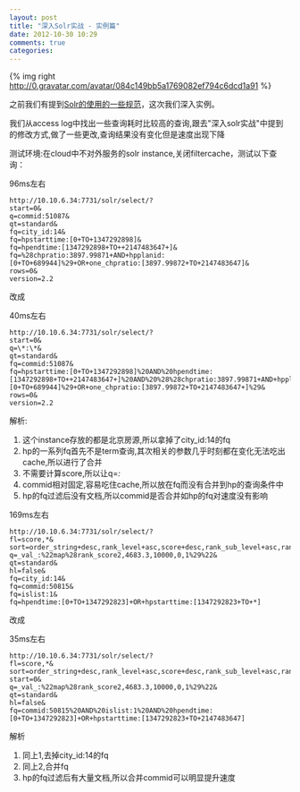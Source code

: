 ```yaml
---
layout: post
title: "深入Solr实战 - 实例篇"
date: 2012-10-30 10:29
comments: true
categories:
---
```


{% img right http://0.gravatar.com/avatar/084c149bb5a1769082ef794c6dcd1a91 %}

之前我们有提到[Solr的使用的一些规范][1]，这次我们深入实例。

我们从access log中找出一些查询耗时比较高的查询,跟去"深入solr实战"中提到的修改方式,做了一些更改,查询结果没有变化但是速度出现下降

<!-- more -->

测试环境:在cloud中不对外服务的solr instance,关闭filtercache，测试以下查询：

96ms左右

```
http://10.10.6.34:7731/solr/select/?
start=0&
q=commid:51087&
qt=standard&
fq=city_id:14&
fq=hpstarttime:[0+TO+1347292898]&
fq=hpendtime:[1347292898+TO++2147483647+]&
fq=%28chpratio:3897.99871+AND+hpplanid:[0+TO+689944]%29+OR+one_chpratio:[3897.99872+TO+2147483647]&
rows=0&
version=2.2
```

改成

40ms左右

```
http://10.10.6.34:7731/solr/select/?
start=0&
q=\*:\*&
qt=standard&
fq=commid:51087&
fq=hpstarttime:[0+TO+1347292898]%20AND%20hpendtime:[1347292898+TO++2147483647+]%20AND%20%28%28chpratio:3897.99871+AND+hpplanid:[0+TO+689944]%29+OR+one_chpratio:[3897.99872+TO+2147483647+]%29&
rows=0&
version=2.2
```

解析:

1. 这个instance存放的都是北京房源,所以拿掉了city_id:14的fq
2. hp的一系列fq首先不是term查询,其次相关的参数几乎时刻都在变化无法吃出cache,所以进行了合并
3. 不需要计算score,所以让q=*:*
4. commid相对固定,容易吃住cache,所以放在fq而没有合并到hp的查询条件中
5. hp的fq过滤后没有文档,所以commid是否合并如hp的fq对速度没有影响


169ms左右

```
http://10.10.6.34:7731/solr/select/?
fl=score,*&
sort=order_string+desc,rank_level+asc,score+desc,rank_sub_level+asc,rank_score+desc&start=0&
q=_val_:%22map%28rank_score2,4683.3,10000,0,1%29%22&
qt=standard&
hl=false&
fq=city_id:14&
fq=commid:50815&
fq=islist:1&
fq=hpendtime:[0+TO+1347292823]+OR+hpstarttime:[1347292823+TO+*]
```

改成

35ms左右

```
http://10.10.6.34:7731/solr/select/?
fl=score,*&
sort=order_string+desc,rank_level+asc,score+desc,rank_sub_level+asc,rank_score+desc&
start=0&
q=_val_:%22map%28rank_score2,4683.3,10000,0,1%29%22&
qt=standard&
hl=false&
fq=commid:50815%20AND%20islist:1%20AND%20hpendtime:[0+TO+1347292823]+OR+hpstarttime:[1347292823+TO+2147483647]
```

解析

1. 同上1,去掉city_id:14的fq
2. 同上2,合并fq
3. hp的fq过滤后有大量文档,所以合并commid可以明显提升速度

[1]: /blog/2012/10/15/solr-guildeline/
